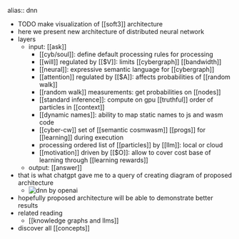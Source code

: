 alias:: dnn

- TODO make visualization of [[soft3]] architecture
- here we present new architecture of distributed neural network
- layers
	- input: [[ask]]
		- [[cyb/soul]]: define default processing rules for processing
		- [[will]] regulated by [[$V]]: limits [[cybergraph]] [[bandwidth]]
		- [[neural]]: expressive semantic language for [[cybergraph]]
		- [[attention]] regulated by [[$A]]: affects probabilities of [[random walk]]
		- [[random walk]] measurements: get probabilities on [[nodes]]
		- [[standard inference]]: compute on gpu [[truthful]] order of particles in [[context]]
		- [[dynamic names]]: ability to map static names to js and wasm code
		- [[cyber-cw]] set of [[semantic cosmwasm]] [[progs]] for [[learning]] during execution
		- processing ordered list of [[particles]] by [[llm]]: local or cloud
		- [[motivation]] driven by [[$O]]: allow to cover cost base of learning through [[learning rewards]]
	- output: [[answer]]
- that is what chatgpt gave me to a query of creating diagram of proposed architecture
	- ![dnn by openai](https://emerald-raw-leopon-384.mypinata.cloud/ipfs/QmW2VPk3K1AeiUc52gcFqFktTPrxxoKKZqjwG9QsWmVbSZ)
- hopefully proposed architecture will be able to demonstrate better results
- related reading
	- [[knowledge graphs and llms]]
- discover all [[concepts]]